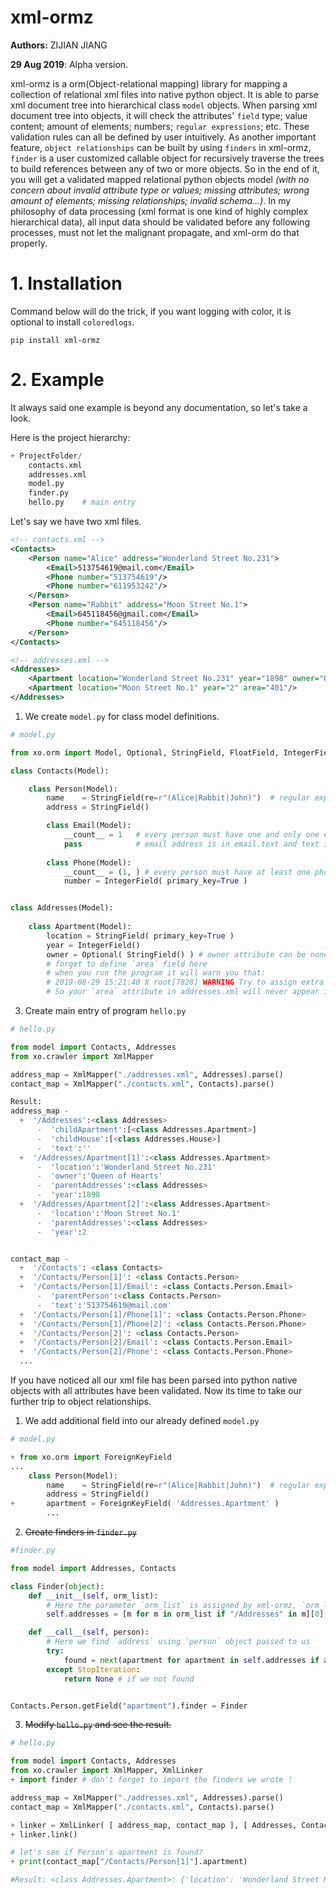 # xml-ormz

**Authors:** ZIJIAN JIANG

**29 Aug 2019**: Alpha version.



xml-ormz is a orm(Object-relational mapping) library for mapping a collection of relational xml files into native python object. It is able to parse xml document tree into hierarchical class `model` objects. When parsing xml document tree into objects, it will check the attributes' `field` type; value content; amount of elements; numbers; `regular expressions`; etc. These validation rules can all be defined by user intuitively. As another important feature, `object relationships` can be built by using `finders`  in xml-ormz, `finder` is a user customized callable object for recursively traverse the trees to build references between any of two or more objects. So in the end of it, you will get a validated mapped relational python objects model *(with no concern about invalid attribute type or values; missing attributes; wrong amount of elements; missing relationships; invalid schema...)*.  In my philosophy of data processing (xml format is one kind of highly complex hierarchical data), all input data should be validated before any following processes, must not let the malignant propagate, and xml-orm do that properly.



# 1. Installation

Command below will do the trick, if you want logging with color, it is optional to install `coloredlogs`.

`pip install xml-ormz` 



# 2. Example

It always said one example is beyond any documentation, so let's take a look.

Here is the project hierarchy:

```python
+ ProjectFolder/
	contacts.xml
	addresses.xml
	model.py
	finder.py
	hello.py    # main entry
```

Let's say we have two xml files.

```xml
<!-- contacts.xml -->
<Contacts>
    <Person name="Alice" address="Wonderland Street No.231">
        <Email>513754619@mail.com</Email>
    	<Phone number="513754619"/>
        <Phone number="611953242"/>
    </Person> 
    <Person name="Rabbit" address="Moon Street No.1">
        <Email>645118456@gmail.com</Email>
    	<Phone number="645118456"/>
    </Person> 
</Contacts>
```

```xml
<!-- addresses.xml -->
<Addresses>
	<Apartment location="Wonderland Street No.231" year="1898" owner="Queen of Hearts"/>
    <Apartment location="Moon Street No.1" year="2" area="401"/>
</Addresses>
```



1. We create `model.py` for class model definitions.

```python
# model.py

from xo.orm import Model, Optional, StringField, FloatField, IntegerField, ForeignKeyField

class Contacts(Model):

    class Person(Model):
        name    = StringField(re=r"(Alice|Rabbit|John)")  # regular expression validation
        address = StringField()

        class Email(Model):
            __count__ = 1   # every person must have one and only one email
            pass			# email address is in email.text and text is not a attribute
        
        class Phone(Model):
            __count__ = (1, ) # every person must have at least one phone
            number = IntegerField( primary_key=True )


class Addresses(Model):
    
    class Apartment(Model):
        location = StringField( primary_key=True )
        year = IntegerField()
        owner = Optional( StringField() ) # owner attribute can be none, not required (without it will raise an error)
		# forget to define `area` field here 
        # when you run the program it will warn you that:
        # 2019-08-29 15:21:40 X root[7828] WARNING Try to assign extra attribute 'area' to undefined field of 'Addresses.Apartment', drop it.
        # So your `area` attribute in addresses.xml will never appear in this object.
```

   

3. Create main entry of program `hello.py`

```python
# hello.py

from model import Contacts, Addresses
from xo.crawler import XmlMapper

address_map = XmlMapper("./addresses.xml", Addresses).parse()
contact_map = XmlMapper("./contacts.xml", Contacts).parse()
```



```python
Result:
address_map - 
  +  '/Addresses':<class Addresses>
      -  'childApartment':[<class Addresses.Apartment>]
      -  'childHouse':[<class Addresses.House>]
      -  'text':''
  +  '/Addresses/Apartment[1]':<class Addresses.Apartment>
      -  'location':'Wonderland Street No.231'
      -  'owner':'Queen of Hearts'
      -  'parentAddresses':<class Addresses>
      -  'year':1898
  +  '/Addresses/Apartment[2]':<class Addresses.Apartment>
      -  'location':'Moon Street No.1'
      -  'parentAddresses':<class Addresses>
      -  'year':2


contact_map - 
  +  '/Contacts': <class Contacts>
  +  '/Contacts/Person[1]': <class Contacts.Person>
  +  '/Contacts/Person[1]/Email': <class Contacts.Person.Email>
      -  'parentPerson':<class Contacts.Person>
      -  'text':'513754619@mail.com'
  +  '/Contacts/Person[1]/Phone[1]': <class Contacts.Person.Phone>
  +  '/Contacts/Person[1]/Phone[2]': <class Contacts.Person.Phone>
  +  '/Contacts/Person[2]': <class Contacts.Person>
  +  '/Contacts/Person[2]/Email': <class Contacts.Person.Email>
  +  '/Contacts/Person[2]/Phone': <class Contacts.Person.Phone>
  ...

```



If you have noticed all our xml file has been parsed into python native objects with all attributes have been validated. Now its time to take our further trip to object relationships.

1. We add additional field into our already defined `model.py`

```python
# model.py

+ from xo.orm import ForeignKeyField
...
    class Person(Model):
        name    = StringField(re=r"(Alice|Rabbit|John)")  # regular expression validation
        address = StringField()
+       apartment = ForeignKeyField( 'Addresses.Apartment' )
		...

```

2. ~~Create finders in `finder.py`~~

```python
#finder.py

from model import Addresses, Contacts

class Finder(object):
    def __init__(self, orm_list):
        # Here the parameter `orm_list` is assigned by xml-ormz, `orm_list = [ contact_map, addresses_map ]`
        self.addresses = [m for m in orm_list if "/Addresses" in m][0]

    def __call__(self, person):
        # Here we find `address` using `person` object passed to us
        try:
            found = next(apartment for apartment in self.addresses if apartment.location == person.address)
        except StopIteration:
            return None # if we not found


Contacts.Person.getField("apartment").finder = Finder
```



3. ~~Modify `hello.py` and see the result.~~

```python
# hello.py

from model import Contacts, Addresses
from xo.crawler import XmlMapper, XmlLinker
+ import finder # don't forget to import the finders we wrote !

address_map = XmlMapper("./addresses.xml", Addresses).parse()
contact_map = XmlMapper("./contacts.xml", Contacts).parse()

+ linker = XmlLinker( [ address_map, contact_map ], [ Addresses, Contacts ] )
+ linker.link()

# let's see if Person's apartment is found?
+ print(contact_map["/Contacts/Person[1]"].apartment)

#Result: <class Addresses.Apartment>: {'location': 'Wonderland Street No.231', 'year': 1898, 'owner': 'Queen of Hearts', 'parentAddresses': <class Addresses>}
```

